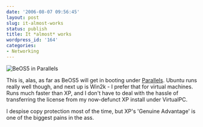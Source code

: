 ```yaml
---
date: '2006-08-07 09:56:45'
layout: post
slug: it-almost-works
status: publish
title: It *almost* works
wordpress_id: '164'
categories:
- Networking
---
```



![BeOS5 in Parallels](http://www.phfactor.net/wp-pics/beos.jpg)


This is, alas, as far as BeOS5 will get in booting under [Parallels](http://www.parallels.com/en/products/workstation/mac/). Ubuntu runs really well though, and next up is Win2k - I prefer that for virtual machines. Runs much faster than XP, and I don't have to deal with the hassle of transferring the license from my now-defunct XP install under VirtualPC.

I despise copy protection most of the time, but XP's 'Genuine Advantage' is one of the biggest pains in the ass. 
